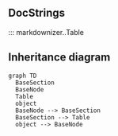## DocStrings

::: markdownizer..Table




## Inheritance diagram

```mermaid
graph TD
  BaseSection
  BaseNode
  Table
  object
  BaseNode --> BaseSection
  BaseSection --> Table
  object --> BaseNode
```
